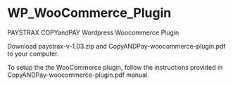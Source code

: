# WP_WooCommerce_Plugin
PAYSTRAX COPYandPAY Wordpress Woocommerce Plugin

Download paystrax-v-1.03.zip and CopyANDPay-woocommerce-plugin.pdf to your computer.

To setup the the WooCommerce plugin, follow the instructions provided in CopyANDPay-woocommerce-plugin.pdf manual.
